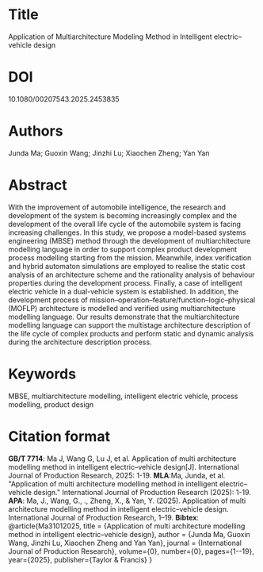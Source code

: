 # Title

Application of Multiarchitecture Modeling Method in Intelligent electric–vehicle design

# DOI

10.1080/00207543.2025.2453835

# Authors

Junda Ma; Guoxin Wang; Jinzhi Lu; Xiaochen Zheng; Yan Yan

# Abstract

With the improvement of automobile intelligence, the research and development of the system is becoming increasingly complex and the development of the overall life cycle of the automobile system is facing increasing challenges. In this study, we propose a model-based systems engineering (MBSE) method through the development of multiarchitecture modelling language in order to support complex product development process modelling starting from the mission. Meanwhile, index verification and hybrid automaton simulations are employed to realise the static cost analysis of an architecture scheme and the rationality analysis of behaviour properties during the development process. Finally, a case of intelligent electric vehicle in a dual-vehicle system is established. In addition, the development process of mission–operation–feature/function–logic–physical (MOFLP) architecture is modelled and verified using multiarchitecture modelling language. Our results demonstrate that the multiarchitecture modelling language can support the multistage architecture description of the life cycle of complex products and perform static and dynamic analysis during the architecture description process.

# Keywords

 MBSE, multiarchitecture modelling, intelligent electric vehicle, process modelling, product design

# Citation format

**GB/T 7714**: Ma J, Wang G, Lu J, et al. Application of multi architecture modelling method in intelligent electric–vehicle design[J]. International Journal of Production Research, 2025: 1-19.
**MLA**:Ma, Junda, et al. "Application of multi architecture modelling method in intelligent electric–vehicle design." International Journal of Production Research (2025): 1-19.
**APA**: Ma, J., Wang, G., ., Zheng, X., & Yan, Y. (2025). Application of multi architecture modelling method in intelligent electric–vehicle design. International Journal of Production Research, 1–19.
**Bibtex**:
@article{Ma31012025,
  title = {Application of multi architecture modelling method in intelligent electric–vehicle design},
  author = {Junda Ma, Guoxin Wang, Jinzhi Lu, Xiaochen Zheng and Yan Yan},
  journal = {International Journal of Production Research},
  volume={0},
  number={0},
  pages={1--19},
  year={2025},
  publisher={Taylor \& Francis}
}
